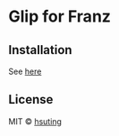 # Glip for Franz

## Installation
See [here](https://github.com/meetfranz/plugins/blob/master/docs/integration.md#installation)

## License

MIT © [hsuting](hsuting.com)
